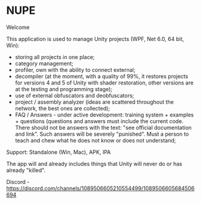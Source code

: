 # NUPE

Welcome

This application is used to manage Unity projects (WPF, Net 6.0, 64 bit, Win):
- storing all projects in one place;
- category management;
- profiler, own with the ability to connect external;
- decompiler (at the moment, with a quality of 99%, it restores projects for versions 4 and 5 of Unity with shader restoration, other versions are at the testing and programming stage);
- use of external obfuscators and deobfuscators;
- project / assembly analyzer (ideas are scattered throughout the network, the best ones are collected);
- FAQ / Answers - under active development: training system + examples + questions (questions and answers must include the current code. There should not be answers with the text: "see official documentation and link". Such answers will be severely "punished". Must a person to teach and chew what he does not know or does not understand;

Support: Standalone (Win, Mac), APK, IPA

  The app will and already includes things that Unity will never do or has already "killed".

  Discord - https://discord.com/channels/1089506605210554499/1089506605684506694
